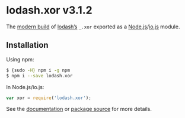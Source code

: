 # lodash.xor v3.1.2

The [modern build](https://github.com/lodash/lodash/wiki/Build-Differences) of [lodash’s](https://lodash.com/) `_.xor` exported as a [Node.js](http://nodejs.org/)/[io.js](https://iojs.org/) module.

## Installation

Using npm:

```bash
$ {sudo -H} npm i -g npm
$ npm i --save lodash.xor
```

In Node.js/io.js:

```js
var xor = require('lodash.xor');
```

See the [documentation](https://lodash.com/docs#xor) or [package source](https://github.com/lodash/lodash/blob/3.1.2-npm-packages/lodash.xor) for more details.
